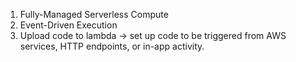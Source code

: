 1. Fully-Managed Serverless Compute
2. Event-Driven Execution
3. Upload code to lambda -> set up code to be triggered from AWS services, HTTP endpoints, or in-app activity. 
